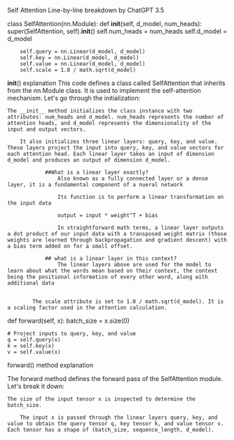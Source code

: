 Self Attention Line-by-line breakdown by ChatGPT 3.5

class SelfAttention(nn.Module):
    def __init__(self, d_model, num_heads):
        super(SelfAttention, self).__init__()
        self.num_heads = num_heads
        self.d_model = d_model

        self.query = nn.Linear(d_model, d_model)
        self.key = nn.Linear(d_model, d_model)
        self.value = nn.Linear(d_model, d_model)
        self.scale = 1.0 / math.sqrt(d_model)

__init__() explanation
This code defines a class called SelfAttention that inherits from the nn.Module class. It is used to implement the self-attention mechanism. Let's go through the initialization:
    
    The __init__ method initializes the class instance with two attributes: num_heads and d_model. num_heads represents the number of attention heads, and d_model represents the dimensionality of the input and output vectors.

        It also initializes three linear layers: query, key, and value. These layers project the input into query, key, and value vectors for each attention head. Each linear layer takes an input of dimension d_model and produces an output of dimension d_model.

                ##What is a linear layer exactly?
                    Also known as a fully connected layer or a dense layer, it is a fundamental component of a nueral network
                    
                    Its function is to perform a linear transformation on the input data

                    output = input * weight^T + bias

                    In straightforward math terms, a linear layer outputs a dot product of our input data with a transposed weight matrix (those weights are learned through backpropagation and gradient descent) with a bias term added on for a small offset.

                ## what is a linear layer in this context? 
                    The linear layers above are used for the model to learn about what the words mean based on their context, the context being the positional information of every other word, along with additional data


            The scale attribute is set to 1.0 / math.sqrt(d_model). It is a scaling factor used in the attention calculation.

def forward(self, x):
    batch_size = x.size(0)

    # Project inputs to query, key, and value
    q = self.query(x)
    k = self.key(x)
    v = self.value(x)


forward() method explanation

The forward method defines the forward pass of the SelfAttention module. Let's break it down:

    The size of the input tensor x is inspected to determine the batch_size.

        The input x is passed through the linear layers query, key, and value to obtain the query tensor q, key tensor k, and value tensor v. Each tensor has a shape of (batch_size, sequence_length, d_model).

